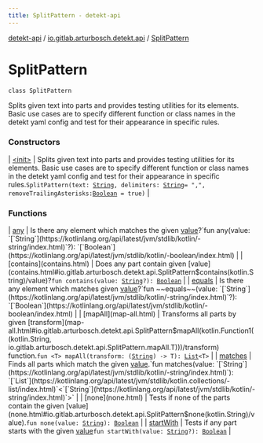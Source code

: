 ```yaml
---
title: SplitPattern - detekt-api
---
```


[detekt-api](../../index.html) / [io.gitlab.arturbosch.detekt.api](../index.html) / [SplitPattern](./index.html)

# SplitPattern

`class SplitPattern`

Splits given text into parts and provides testing utilities for its elements.
Basic use cases are to specify different function or class names in the detekt
yaml config and test for their appearance in specific rules.

### Constructors

| [&lt;init&gt;](-init-.html) | Splits given text into parts and provides testing utilities for its elements. Basic use cases are to specify different function or class names in the detekt yaml config and test for their appearance in specific rules.`SplitPattern(text: `[`String`](https://kotlinlang.org/api/latest/jvm/stdlib/kotlin/-string/index.html)`, delimiters: `[`String`](https://kotlinlang.org/api/latest/jvm/stdlib/kotlin/-string/index.html)` = ",", removeTrailingAsterisks: `[`Boolean`](https://kotlinlang.org/api/latest/jvm/stdlib/kotlin/-boolean/index.html)` = true)` |

### Functions

| [any](any.html) | Is there any element which matches the given [value](any.html#io.gitlab.arturbosch.detekt.api.SplitPattern$any(kotlin.String)/value)?`fun any(value: `[`String`](https://kotlinlang.org/api/latest/jvm/stdlib/kotlin/-string/index.html)`?): `[`Boolean`](https://kotlinlang.org/api/latest/jvm/stdlib/kotlin/-boolean/index.html) |
| [contains](contains.html) | Does any part contain given [value](contains.html#io.gitlab.arturbosch.detekt.api.SplitPattern$contains(kotlin.String)/value)?`fun contains(value: `[`String`](https://kotlinlang.org/api/latest/jvm/stdlib/kotlin/-string/index.html)`?): `[`Boolean`](https://kotlinlang.org/api/latest/jvm/stdlib/kotlin/-boolean/index.html) |
| [equals](equals.html) | Is there any element which matches given [value](equals.html#io.gitlab.arturbosch.detekt.api.SplitPattern$equals(kotlin.String)/value)?`fun ~~equals~~(value: `[`String`](https://kotlinlang.org/api/latest/jvm/stdlib/kotlin/-string/index.html)`?): `[`Boolean`](https://kotlinlang.org/api/latest/jvm/stdlib/kotlin/-boolean/index.html) |
| [mapAll](map-all.html) | Transforms all parts by given [transform](map-all.html#io.gitlab.arturbosch.detekt.api.SplitPattern$mapAll(kotlin.Function1((kotlin.String, io.gitlab.arturbosch.detekt.api.SplitPattern.mapAll.T)))/transform) function.`fun <T> mapAll(transform: (`[`String`](https://kotlinlang.org/api/latest/jvm/stdlib/kotlin/-string/index.html)`) -> T): `[`List`](https://kotlinlang.org/api/latest/jvm/stdlib/kotlin.collections/-list/index.html)`<T>` |
| [matches](matches.html) | Finds all parts which match the given [value](matches.html#io.gitlab.arturbosch.detekt.api.SplitPattern$matches(kotlin.String)/value).`fun matches(value: `[`String`](https://kotlinlang.org/api/latest/jvm/stdlib/kotlin/-string/index.html)`): `[`List`](https://kotlinlang.org/api/latest/jvm/stdlib/kotlin.collections/-list/index.html)`<`[`String`](https://kotlinlang.org/api/latest/jvm/stdlib/kotlin/-string/index.html)`>` |
| [none](none.html) | Tests if none of the parts contain the given [value](none.html#io.gitlab.arturbosch.detekt.api.SplitPattern$none(kotlin.String)/value).`fun none(value: `[`String`](https://kotlinlang.org/api/latest/jvm/stdlib/kotlin/-string/index.html)`): `[`Boolean`](https://kotlinlang.org/api/latest/jvm/stdlib/kotlin/-boolean/index.html) |
| [startWith](start-with.html) | Tests if any part starts with the given [value](start-with.html#io.gitlab.arturbosch.detekt.api.SplitPattern$startWith(kotlin.String)/value)`fun startWith(value: `[`String`](https://kotlinlang.org/api/latest/jvm/stdlib/kotlin/-string/index.html)`?): `[`Boolean`](https://kotlinlang.org/api/latest/jvm/stdlib/kotlin/-boolean/index.html) |

